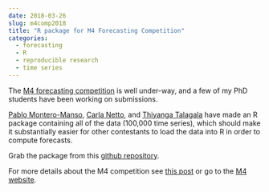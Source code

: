 ```yaml
---
date: 2018-03-26
slug: m4comp2018
title: "R package for M4 Forecasting Competition"
categories:
  - forecasting
  - R
  - reproducible research
  - time series
---
```


The [M4 forecasting competition](https://mofc.unic.ac.cy/m4/) is well under-way, and a few of my PhD students have been working on submissions.

[Pablo Montero-Manso](https://github.com/pmontman), [Carla Netto](https://github.com/carlanetto), and [Thiyanga Talagala](https://acems.org.au/our-people/thiyanga-talagala) have made an R package containing all of the data (100,000 time series), which should make it substantially easier for other contestants to load the data into R in order to compute forecasts.

Grab the package from this [github repository](https://github.com/carlanetto/M4comp2018).

For more details about the M4 competition see [this post](/hyndsight/m4competition/) or go to the [M4 website](https://mofc.unic.ac.cy/m4/).

